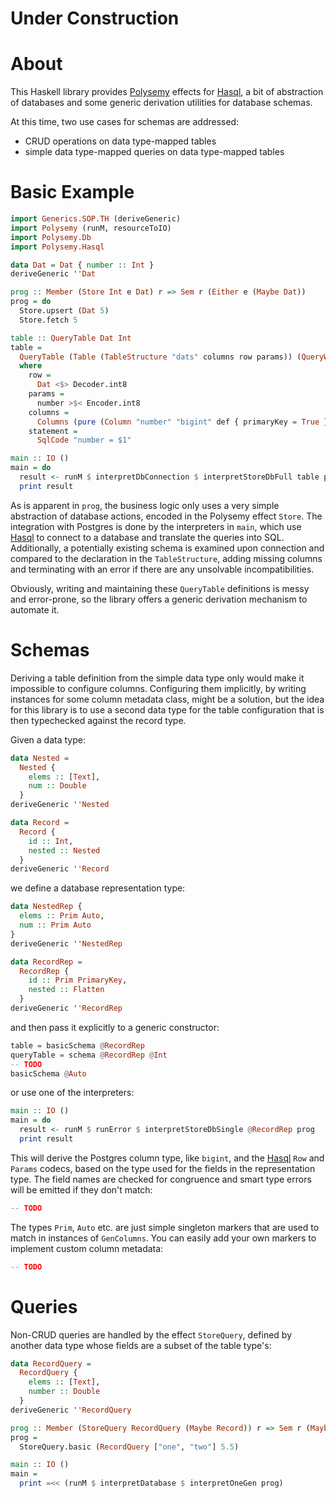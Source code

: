# Under Construction

# About

This Haskell library provides [Polysemy] effects for [Hasql], a bit of
abstraction of databases and some generic derivation utilities for database
schemas.

At this time, two use cases for schemas are addressed:

* CRUD operations on data type-mapped tables
* simple data type-mapped queries on data type-mapped tables

# Basic Example

```haskell
import Generics.SOP.TH (deriveGeneric)
import Polysemy (runM, resourceToIO)
import Polysemy.Db
import Polysemy.Hasql

data Dat = Dat { number :: Int }
deriveGeneric ''Dat

prog :: Member (Store Int e Dat) r => Sem r (Either e (Maybe Dat))
prog = do
  Store.upsert (Dat 5)
  Store.fetch 5

table :: QueryTable Dat Int
table =
  QueryTable (Table (TableStructure "dats" columns row params)) (QueryWhere statement)
  where
    row =
      Dat <$> Decoder.int8
    params =
      number >$< Encoder.int8
    columns =
      Columns (pure (Column "number" "bigint" def { primaryKey = True }))
    statement =
      SqlCode "number = $1"

main :: IO ()
main = do
  result <- runM $ interpretDbConnection $ interpretStoreDbFull table prog
  print result
```

As is apparent in `prog`, the business logic only uses a very simple
abstraction of database actions, encoded in the Polysemy effect `Store`.
The integration with Postgres is done by the interpreters in `main`, which use
[Hasql] to connect to a database and translate the queries into SQL.
Additionally, a potentially existing schema is examined upon connection and
compared to the declaration in the `TableStructure`, adding missing columns and
terminating with an error if there are any unsolvable incompatibilities.

Obviously, writing and maintaining these `QueryTable` definitions is messy and
error-prone, so the library offers a generic derivation mechanism to automate
it.

# Schemas

Deriving a table definition from the simple data type only would make it
impossible to configure columns.
Configuring them implicitly, by writing instances for some column metadata
class, might be a solution, but the idea for this library is to use a second
data type for the table configuration that is then typechecked against the
record type.

Given a data type:

```haskell
data Nested =
  Nested {
    elems :: [Text],
    num :: Double
  }
deriveGeneric ''Nested

data Record =
  Record {
    id :: Int,
    nested :: Nested
  }
deriveGeneric ''Record
```

we define a database representation type:

```haskell
data NestedRep {
  elems :: Prim Auto,
  num :: Prim Auto
}
deriveGeneric ''NestedRep

data RecordRep =
  RecordRep {
    id :: Prim PrimaryKey,
    nested :: Flatten
  }
deriveGeneric ''RecordRep
```

and then pass it explicitly to a generic constructor:

```haskell
table = basicSchema @RecordRep
queryTable = schema @RecordRep @Int
-- TODO
basicSchema @Auto
```

or use one of the interpreters:

```haskell
main :: IO ()
main = do
  result <- runM $ runError $ interpretStoreDbSingle @RecordRep prog
  print result
```

This will derive the Postgres column type, like `bigint`, and the [Hasql] `Row`
and `Params` codecs, based on the type used for the fields in the
representation type.
The field names are checked for congruence and smart type errors will be
emitted if they don't match:

```haskell
-- TODO
```

The types `Prim`, `Auto` etc. are just simple singleton markers that are used
to match in instances of `GenColumns`.
You can easily add your own markers to implement custom column metadata:

```haskell
-- TODO
```

# Queries

Non-CRUD queries are handled by the effect `StoreQuery`, defined by another
data type whose fields are a subset of the table type's:

```haskell
data RecordQuery =
  RecordQuery {
    elems :: [Text],
    number :: Double
  }
deriveGeneric ''RecordQuery

prog :: Member (StoreQuery RecordQuery (Maybe Record)) r => Sem r (Maybe Record)
prog =
  StoreQuery.basic (RecordQuery ["one", "two"] 5.5)

main :: IO ()
main =
  print =<< (runM $ interpretDatabase $ interpretOneGen prog)
```

[Polysemy]: https://hackage.haskell.org/package/polysemy
[Hasql]: https://hackage.haskell.org/package/hasql
